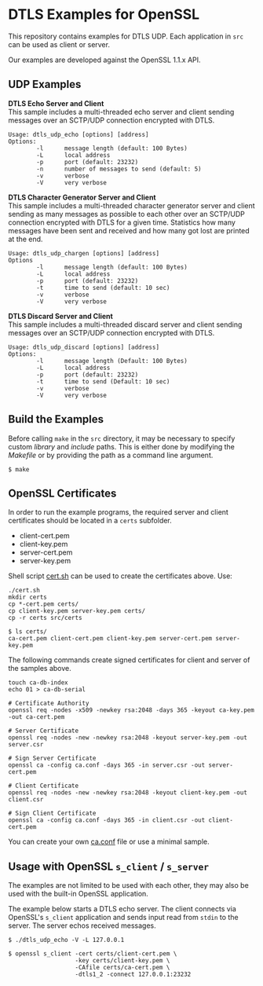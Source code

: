 # DTLS Examples for OpenSSL
This repository contains examples for DTLS UDP.
Each application in `src` can be used as client or server.

Our examples are developed against the OpenSSL 1.1.x API.

## UDP Examples
**DTLS Echo Server and Client**  
This sample includes a multi-threaded echo server and client sending messages over an SCTP/UDP connection encrypted with DTLS.

```
Usage: dtls_udp_echo [options] [address]
Options:
        -l      message length (default: 100 Bytes)
        -L      local address
        -p      port (default: 23232)
        -n      number of messages to send (default: 5)
        -v      verbose
        -V      very verbose
```

**DTLS Character Generator Server and Client**  
This sample includes a multi-threaded character generator server and client sending as many messages as possible to each other over an SCTP/UDP connection encrypted with DTLS for a given time.
Statistics how many messages have been sent and received and how many got lost are printed at the end.

```
Usage: dtls_udp_chargen [options] [address]
Options
        -l      message length (default: 100 Bytes)
        -L      local address
        -p      port (default: 23232)
        -t      time to send (default: 10 sec)
        -v      verbose
        -V      very verbose
```

**DTLS Discard Server and Client**  
This sample includes a multi-threaded discard server and client sending messages over an SCTP/UDP connection encrypted with DTLS.

```
Usage: dtls_udp_discard [options] [address]
Options:
        -l      message length (Default: 100 Bytes)
        -L      local address
        -p      port (default: 23232)
        -t      time to send (Default: 10 sec)
        -v      verbose
        -V      very verbose
```

## Build the Examples
Before calling `make` in the `src` directory, it may be necessary to specify custom *library* and *include* paths.
This is either done by modifying the *Makefile* or by providing the path as a command line argument.

```
$ make
```

## OpenSSL Certificates
In order to run the example programs, the required server and client certificates should be located in a `certs` subfolder.
* client-cert.pem
* client-key.pem
* server-cert.pem
* server-key.pem

Shell script [cert.sh](./cert.sh) can be used to create the certificates above.
Use:
```
./cert.sh
mkdir certs
cp *-cert.pem certs/
cp client-key.pem server-key.pem certs/
cp -r certs src/certs
```
```
$ ls certs/
ca-cert.pem client-cert.pem client-key.pem server-cert.pem server-key.pem
```

The following commands create signed certificates for client and server of the samples above.
```
touch ca-db-index
echo 01 > ca-db-serial

# Certificate Authority
openssl req -nodes -x509 -newkey rsa:2048 -days 365 -keyout ca-key.pem -out ca-cert.pem

# Server Certificate
openssl req -nodes -new -newkey rsa:2048 -keyout server-key.pem -out server.csr

# Sign Server Certificate
openssl ca -config ca.conf -days 365 -in server.csr -out server-cert.pem

# Client Certificate
openssl req -nodes -new -newkey rsa:2048 -keyout client-key.pem -out client.csr

# Sign Client Certificate
openssl ca -config ca.conf -days 365 -in client.csr -out client-cert.pem
```

You can create your own [ca.conf](ca.conf) file or use a minimal sample.

## Usage with OpenSSL `s_client` / `s_server`
The examples are not limited to be used with each other, they may also be used with the built-in OpenSSL application.

The example below starts a DTLS echo server.
The client connects via OpenSSL's `s_client` application and sends input read from `stdin` to the server.
The server echos received messages.

```
$ ./dtls_udp_echo -V -L 127.0.0.1
```
```
$ openssl s_client -cert certs/client-cert.pem \
                   -key certs/client-key.pem \
                   -CAfile certs/ca-cert.pem \
                   -dtls1_2 -connect 127.0.0.1:23232
```
